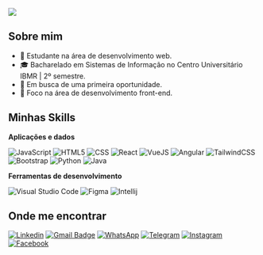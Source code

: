 ![](https://komarev.com/ghpvc/?username=IgorSouzDEV&color=006bed)

## Sobre mim

- 🤔 Estudante na área de desenvolvimento web.
- 🎓 Bacharelado em Sistemas de Informação no Centro Universitário IBMR | 2º semestre.
- 💼 Em busca de uma primeira oportunidade.
- 🌱 Foco na área de desenvolvimento front-end.

## Minhas Skills

**Aplicações e dados**

![JavaScript](https://img.shields.io/badge/JavaScript-323330?style=for-the-badge&logo=javascript&logoColor=F7DF1E)
![HTML5](https://img.shields.io/badge/HTML5-E34F26?style=for-the-badge&logo=html5&logoColor=white)
![CSS](https://img.shields.io/badge/CSS3-1572B6?style=for-the-badge&logo=css3&logoColor=white)
![React](https://img.shields.io/badge/React-20232A?style=for-the-badge&logo=react&logoColor=61DAFB)
![VueJS](https://img.shields.io/badge/Vue.js-35495E?style=for-the-badge&logo=vue.js&logoColor=4FC08D)
![Angular](https://img.shields.io/badge/Angular-DD0031?style=for-the-badge&logo=angular&logoColor=white)
![TailwindCSS](https://img.shields.io/badge/Tailwind_CSS-38B2AC?style=for-the-badge&logo=tailwind-css&logoColor=white)
![Bootstrap](https://img.shields.io/badge/Bootstrap-563D7C?style=for-the-badge&logo=bootstrap&logoColor=white)
![Python](https://img.shields.io/badge/Python-3776AB?style=for-the-badge&logo=python&logoColor=white)
![Java](https://img.shields.io/badge/Java-ED8B00?style=for-the-badge&logo=java&logoColor=white)

**Ferramentas de desenvolvimento**

![Visual Studio Code](https://img.shields.io/badge/-Visual%20Studio%20Code-333333?style=flat&logo=visual-studio-code&logoColor=007ACC)
![Figma](https://img.shields.io/badge/-Figma-333333?style=flat&logo=figma&logoColor=007ACC)
![Intellij](https://img.shields.io/badge/-Intellij-333333?style=flat&logo=intellij-idea&logoColor=00000)

## Onde me encontrar

[![Linkedin](https://img.shields.io/badge/LinkedIn-0077B5?style=for-the-badge&logo=linkedin&logoColor=white&link=https://www.linkedin.com/in/igor-de-souza-aguiar-1259a9168/)](https://www.linkedin.com/in/igor-de-souza-aguiar-1259a9168/)
[![Gmail Badge](https://img.shields.io/badge/Gmail-D14836?style=for-the-badge&logo=gmail&logoColor=white&link=mailto:igor.dsouza91@gmail.com)](mailto:igor.dsouza91@gmail.com)
[![WhatsApp](https://img.shields.io/badge/WhatsApp-25D366?style=for-the-badge&logo=whatsapp&logoColor=white)](https://wa.me/+5521992849165)
[![Telegram](https://img.shields.io/badge/Telegram-2CA5E0?style=for-the-badge&logo=telegram&logoColor=white)](https://t.me/IgoorSouza22)
[![Instagram](https://img.shields.io/badge/Instagram-E4405F?style=for-the-badge&logo=instagram&logoColor=white)](https://www.instagram.com/igoordsouza/)
[![Facebook](https://img.shields.io/badge/Facebook-1877F2?style=for-the-badge&logo=facebook&logoColor=white)](https://www.facebook.com/igoordesouz)
